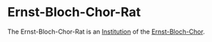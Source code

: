 # Ernst-Bloch-Chor-Rat

The Ernst-Bloch-Chor-Rat is an [Institution](600097.md) of the [Ernst-Bloch-Chor](2010013.md).
